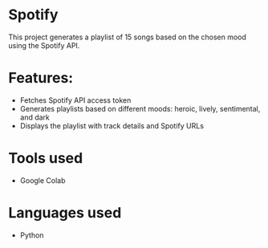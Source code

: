 # Spotify

This project generates a playlist of 15 songs based on the chosen mood using the Spotify API.

# Features:

- Fetches Spotify API access token
- Generates playlists based on different moods: heroic, lively, sentimental, and dark
- Displays the playlist with track details and Spotify URLs

# Tools used

- Google Colab

# Languages used

- Python
